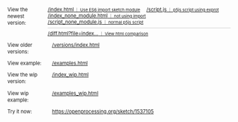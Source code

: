 <div class='links-table'>
    <p><span>View the newest version:</span>
    <span><a href='./index.html'>/index.html<small> ｜ Use ES6 import sketch module</small></a>
     <a href='./script.js'>/script.js<small> ｜ p5js script using exprot</small></a><br>
    <a href='./index_none_module.html'>/index_none_module.html<small> ｜ not using import</small></a> 
    <a href='./script.js'>/script_none_module.js<small> ｜ normal p5js script</small></a>
    <a style='display:block;width:100%;height:0px;border-top:solid 0.5px #ccc;margin: 0.5em 0em !important;'></a>
    <a href='../diff.html?leftFile=./index.html&rightFile=./index_none_module.html'>/diff.html?file=index...<small> ｜ View html comparison</small></a> 
            <span>
    </p>
    <p><span>View older versions:</span><span><a href='./versions/index.html'>/versions/index.html</a><span></p>
    <p><span>View example:</span><span><a href='./examples.html'>/examples.html</a><span></p>
    <p><span>View the wip version:</span><span><a href='./index_wip.html'>/index_wip.html</a><span></p>
    <p><span>View wip example:</span><span><a href='./examples_wip.html'>/examples_wip.html</a><span></p>
    <p><span>Try it now:</span><span><a
                href='https://openprocessing.org/sketch/1537105'>https://openprocessing.org/sketch/1537105</a><span></p>
</div>
<style>
    div.links-table {
        font-size: 0.8em;
    }
    div.links-table, div.links-table *{
        transition:opacity 0.5s ease;
    }
    div.links-table>p {
        display: flex;
        margin:1em 0!important;
    }
    div.links-table>p a {
        display: inline-block;
        margin:0 1em 0 0!important;
    }
    div.links-table>p>span:first-child {
        width: 8em;
        display: inline-block;
        padding-right:1em;
        word-break: normal;
        line-height:1.35em;
    }
    div.links-table a:hover>small{
        opacity:1!important;
    }
</style>